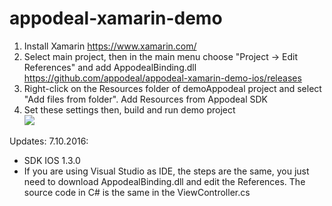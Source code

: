 # appodeal-xamarin-demo

1) Install Xamarin https://www.xamarin.com/   
2) Select main project, then in the main menu choose "Project -> Edit References" and add AppodealBinding.dll   
https://github.com/appodeal/appodeal-xamarin-demo-ios/releases   
3) Right-click on the Resources folder of demoAppodeal project and select "Add files from folder". Add Resources from Appodeal SDK   
4) Set these settings then, build and run demo project   
[![](https://s3.amazonaws.com/appodeal-xamarin/docs/xamarin_settings.jpg)]()   

Updates:
  7.10.2016:
  - SDK IOS 1.3.0   
  - If you are using Visual Studio as IDE, the steps are the same, you just need to download AppodealBinding.dll and edit the References. The source code in C# is the same in the ViewController.cs
